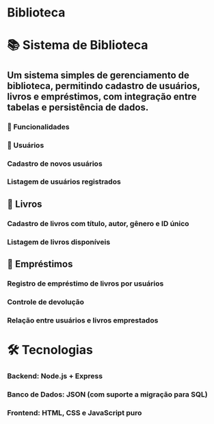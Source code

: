 # Biblioteca

# 📚 Sistema de Biblioteca

## Um sistema simples de gerenciamento de biblioteca, permitindo cadastro de usuários, livros e empréstimos, com integração entre tabelas e persistência de dados.

### 🚀 Funcionalidades

### 👤 Usuários

### Cadastro de novos usuários

### Listagem de usuários registrados

## 📖 Livros

### Cadastro de livros com título, autor, gênero e ID único

### Listagem de livros disponíveis

## 🔄 Empréstimos

### Registro de empréstimo de livros por usuários

### Controle de devolução

### Relação entre usuários e livros emprestados

# 🛠️ Tecnologias

### Backend: Node.js + Express

### Banco de Dados: JSON (com suporte a migração para SQL)

### Frontend: HTML, CSS e JavaScript puro
